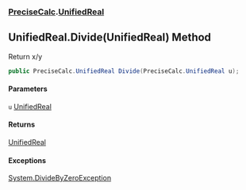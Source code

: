 ### [PreciseCalc](PreciseCalc.md 'PreciseCalc').[UnifiedReal](PreciseCalc.UnifiedReal.md 'PreciseCalc.UnifiedReal')

## UnifiedReal.Divide(UnifiedReal) Method

Return x/y

```csharp
public PreciseCalc.UnifiedReal Divide(PreciseCalc.UnifiedReal u);
```
#### Parameters

<a name='PreciseCalc.UnifiedReal.Divide(PreciseCalc.UnifiedReal).u'></a>

`u` [UnifiedReal](PreciseCalc.UnifiedReal.md 'PreciseCalc.UnifiedReal')

#### Returns
[UnifiedReal](PreciseCalc.UnifiedReal.md 'PreciseCalc.UnifiedReal')

#### Exceptions

[System.DivideByZeroException](https://docs.microsoft.com/en-us/dotnet/api/System.DivideByZeroException 'System.DivideByZeroException')